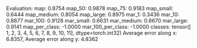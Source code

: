 Evaluation:
  map: 0.8754
  map_50: 0.9878
  map_75: 0.9183
  map_small: 0.6444
  map_medium: 0.8054
  map_large: 0.8975
  mar_1: 0.3436
  mar_10: 0.8877
  mar_100: 0.9128
  mar_small: 0.6631
  mar_medium: 0.8670
  mar_large: 0.9141
  map_per_class: -1.0000
  mar_100_per_class: -1.0000
  classes: tensor([ 1,  2,  3,  4,  5,  6,  7,  8,  9, 10, 11], dtype=torch.int32)
Average error along x: 6.8357, Average error along y: 4.8362

